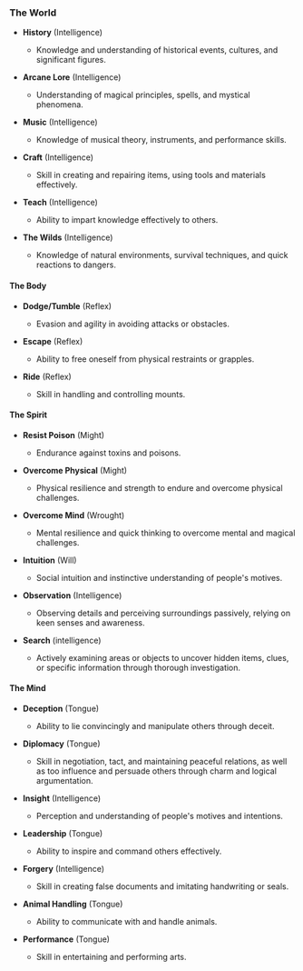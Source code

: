 ### The World

- **History** (Intelligence)
  - Knowledge and understanding of historical events, cultures, and significant figures.

- **Arcane Lore** (Intelligence)
  - Understanding of magical principles, spells, and mystical phenomena.

- **Music** (Intelligence)
  - Knowledge of musical theory, instruments, and performance skills.

- **Craft** (Intelligence)
  - Skill in creating and repairing items, using tools and materials effectively.

- **Teach** (Intelligence)
  - Ability to impart knowledge effectively to others.

- **The Wilds** (Intelligence)
  - Knowledge of natural environments, survival techniques, and quick reactions to dangers.

#### The Body

- **Dodge/Tumble** (Reflex)
  - Evasion and agility in avoiding attacks or obstacles.

- **Escape** (Reflex)
  - Ability to free oneself from physical restraints or grapples.

- **Ride** (Reflex)
  - Skill in handling and controlling mounts.

#### The Spirit

- **Resist Poison** (Might)
  - Endurance against toxins and poisons.

- **Overcome Physical** (Might)
  - Physical resilience and strength to endure and overcome physical challenges.

- **Overcome Mind** (Wrought)
  - Mental resilience and quick thinking to overcome mental and magical challenges.

- **Intuition** (Will)
  - Social intuition and instinctive understanding of people's motives.

- **Observation** (Intelligence)
  - Observing details and perceiving surroundings passively, relying on keen senses and awareness.

- **Search** (intelligence)
	- Actively examining areas or objects to uncover hidden items, clues, or specific information through thorough investigation.

#### The Mind

- **Deception** (Tongue)
  - Ability to lie convincingly and manipulate others through deceit.

- **Diplomacy** (Tongue)
  - Skill in negotiation, tact, and maintaining peaceful relations, as well as too influence and persuade others through charm and logical argumentation.

- **Insight** (Intelligence)
  - Perception and understanding of people's motives and intentions.

- **Leadership** (Tongue)
  - Ability to inspire and command others effectively.

- **Forgery** (Intelligence)
  - Skill in creating false documents and imitating handwriting or seals.

- **Animal Handling** (Tongue)
  - Ability to communicate with and handle animals.

- **Performance** (Tongue)
  - Skill in entertaining and performing arts.
